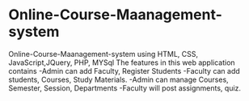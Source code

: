 # Online-Course-Maanagement-system
Online-Course-Maanagement-system using HTML, CSS, JavaScript,JQuery, PHP, MYSql
The features in this web application contains
-Admin can add Faculty, Register Students
-Faculty can add students, Courses, Study Materials.
-Admin can manage Courses, Semester, Session, Departments
-Faculty will post assignments, quiz.
